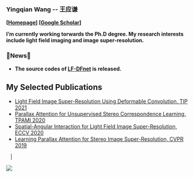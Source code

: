### Yingqian Wang -- 王应谦
**[[Homepage](https://yingqianwang.github.io/)] [[Google Scholar](https://scholar.google.com/citations?user=tBA4alMAAAAJ&hl=en)]**

**I’m currently working torwards the Ph.D degree. My research interests include light field imaging and image super-resolution.**

### 🌱News🌱 
- **The source codes of [LF-DFnet](https://github.com/cszn/BSRNet) is released.**

## My Selected Publications

- [Light Field Image Super-Resolution Using Deformable Convolution, TIP 2021](https://ieeexplore.ieee.org/stamp/stamp.jsp?tp=&arnumber=9286855)
- [Parallax Attention for Unsupervised Stereo Correspondence Learning, TPAMI 2020](https://arxiv.org/pdf/2009.08250.pdf)
- [Spatial-Angular Interaction for Light Field Image Super-Resolution, ECCV 2020](https://arxiv.org/pdf/1912.07849.pdf)
- [Learning Parallax Attention for Stereo Image Super-Resolution, CVPR 2019](openaccess.thecvf.com/content_CVPR_2019/papers/Wang_Learning_Parallax_Attention_for_Stereo_Image_Super-Resolution_CVPR_2019_paper.pdf)

<a href="https://github.com/YingqianWang/LF-InterNet"><img src="https://github-readme-stats.vercel.app/api/pin/?username=YingqianWang&repo=LF-InterNet&cache_seconds=10&theme=solarized-light" alt="" /></a>
<a href="https://github.com/YingqianWang/LF-DFnet"><img src="https://github-readme-stats.vercel.app/api/pin/?username=YingqianWang&repo=LF-DFnet&cache_seconds=5&theme=solarized-light" alt=""/></a>
<a href="https://github.com/YingqianWang/iPASSR"><img src="https://github-readme-stats.vercel.app/api/pin/?username=YingqianWang&repo=iPASSR&cache_seconds=10&theme=solarized-light" alt=""  /></a>
<a href="https://github.com/YingqianWang/Flickr1024"><img src="https://github-readme-stats.vercel.app/api/pin/?username=YingqianWang&repo=Flickr1024&cache_seconds=10&theme=vue" alt=""  /></a>|
<a href="https://github.com/YingqianWang/Awesome-Stereo-Image-SR"><img src="https://github-readme-stats.vercel.app/api/pin/?username=YingqianWang&repo=Awesome-Stereo-Image-SR&cache_seconds=10&theme=default" alt=""  /></a>
<a href="https://github.com/YingqianWang/Awesome-LF-Image-SR"><img src="https://github-readme-stats.vercel.app/api/pin/?username=YingqianWang&repo=Awesome-LF-Image-SR&cache_seconds=10&theme=default" alt=""  /></a>
<a href="https://github.com/YingqianWang/DeOccNet"><img src="https://github-readme-stats.vercel.app/api/pin/?username=YingqianWang&repo=DeOccNet&cache_seconds=10&theme=default" alt=""  /></a>
<a href="https://github.com/XinyiYing/D3Dnet"><img src="https://github-readme-stats.vercel.app/api/pin/?username=XinyiYing&repo=D3Dnet&cache_seconds=10&theme=default" alt="" /></a>

![](https://github-readme-stats.vercel.app/api?username=YingqianWang&show_icons=true&hide=contribs,issues&cache_seconds=86400&theme=default)




